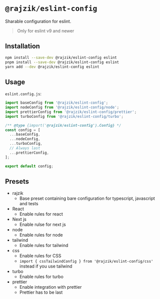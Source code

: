 # `@rajzik/eslint-config`

Sharable configuration for eslint.

> Only for eslint v9 and newer

## Installation

```sh
npm install --save-dev @rajzik/eslint-config eslint
pnpm install --save-dev @rajzik/eslint-config eslint
yarn add --dev @rajzik/eslint-config eslint
```

## Usage

`eslint.config.js`:

```javascript
import baseConfig from '@rajzik/eslint-config';
import nodeConfig from '@rajzik/eslint-config/node';
import prettierConfig from '@rajzik/eslint-config/prettier';
import turboConfig from '@rajzik/eslint-config/turbo';

/** @type {import('@rajzik/eslint-config').Config} */
const config = [
  ...baseConfig,
  ...nodeConfig,
  ...turboConfig,
  // Always last
  ...prettierConfig,
];

export default config;
```

## Presets

- rajzik
  - Base preset containing bare configuration for typescript, javascript and
    tests
- React
  - Enable rules for react
- Next js
  - Enable rulse for next js
- node
  - Enable rules for node
- tailwind
  - Enable rules for tailwind
- css
  - Enable rules for CSS
  - `import { cssTailwindConfig } from '@rajzik/eslint-config/css'` instead if
    you use tailwind
- turbo
  - Enable rules for turbo
- prettier
  - Enable integration with prettier
  - Prettier has to be last
